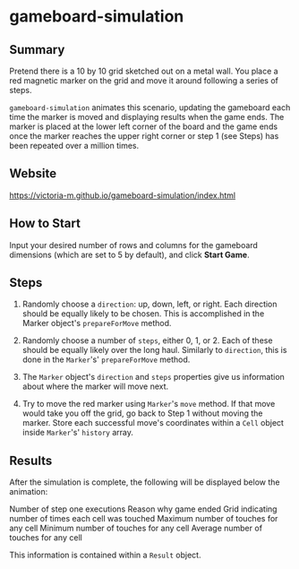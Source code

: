 # gameboard-simulation

## Summary
Pretend there is a 10 by 10 grid sketched out on a metal wall. You place a red magnetic marker on the grid and move it around following a series of steps.

`gameboard-simulation` animates this scenario, updating the gameboard each time the marker is moved and displaying results when the game ends. The marker is placed at the lower left corner of the board and the game ends once the marker reaches the upper right corner or step 1 (see Steps) has been repeated over a million times.

## Website
https://victoria-m.github.io/gameboard-simulation/index.html

## How to Start
Input your desired number of rows and columns for the gameboard dimensions (which are set to 5 by default), and click **Start Game**.

## Steps
1. Randomly choose a `direction`: up, down, left, or right. Each direction should be equally likely to be chosen. This is accomplished in the Marker object's `prepareForMove` method.

2. Randomly choose a number of `steps`, either 0, 1, or 2. Each of these should be equally likely over the long haul. Similarly to `direction`, this is done in the `Marker`'s' `prepareForMove` method.

3. The `Marker` object's `direction` and `steps` properties give us information about where the marker will move next.

4. Try to move the red marker using `Marker`'s `move` method. If that move would take you off the grid, go back to Step 1 without moving the marker. Store each successful move's coordinates within a `Cell` object inside `Marker`'s' `history` array.

## Results
After the simulation is complete, the following will be displayed below the animation:

Number of step one executions
Reason why game ended
Grid indicating number of times each cell was touched
Maximum number of touches for any cell
Minimum number of touches for any cell
Average number of touches for any cell

This information is contained within a `Result` object.
